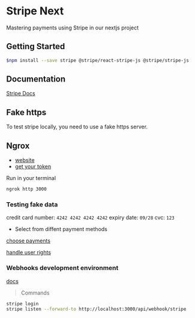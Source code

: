 # Stripe Next

Mastering payments using Stripe in our nextjs project

## Getting Started

```bash
$npm install --save stripe @stripe/react-stripe-js @stripe/stripe-js
```

## Documentation

[Stripe Docs](https://docs.stripe.com/)

## Fake https

To test stripe locally, you need to use a fake https server.

## Ngrox

- [website]( https://dashboard.ngrok.com/signup)
- [get your token](https://dashboard.ngrok.com/get-started/your-authtoken)

Run in your terminal

``` bash
ngrok http 3000
```

### Testing fake data

credit card number: `4242 4242 4242 4242`
expiry date: `09/28`
cvc: `123`

- Select from diffent payment methods

[choose payments](https://dashboard.stripe.com/test/settings/payment_methods/pmc_1RPoAhPOIhH20hF8eNgkKh7b)

[handle user rights](https://dashboard.stripe.com/test/settings/billing/portal)

### Webhooks development environment

[docs](https://docs.stripe.com/stripe-cli?install-method=windows)

> Commands

```bash
stripe login
stripe listen --forward-to http://localhost:3000/api/webhook/stripe
```
